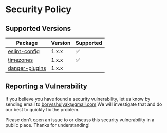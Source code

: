 # Security Policy

## Supported Versions

| Package                                                                      | Version | Supported          |
| ---------------------------------------------------------------------------- | ------- | ------------------ |
| [eslint-config](https://www.npmjs.com/package/@runespoorstack/eslint-config) | 1.x.x   | :white_check_mark: |
| [timezones](https://www.npmjs.com/package/@runespoorstack/timezones)         | 1.x.x   | :white_check_mark: |
| [danger-plugins](https://www.npmjs.com/package/@runespoorstack/danger-plugins) | 1.x.x |

## Reporting a Vulnerability

If you believe you have found a security vulnerability, let us know by sending email to <borysshulyak@gmail.com> We will investigate that and do our best to quickly fix the problem.

Please don't open an issue to or discuss this security vulnerability in a public place. Thanks for understanding!
